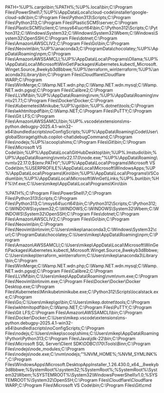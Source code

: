 PATH=%UP%\.cargo\bin;%PATH%;%UP%\.local\bin;C:\Program Files\PowerShell\7;%UP%\AppData\Local\cloud-code\installer\google-cloud-sdk\bin;C:\Program Files\Python313\Scripts;C:\Program Files\Python313;C:\Program Files\PlasticSCM5\server;C:\Program Files\PlasticSCM5\client;C:\msys64\ucrt64\bin;C:\Python312\Scripts;C:\Python312;C:\Windows\System32;C:\Windows\System32\Wbem;C:\Windows\System32\OpenSSH;C:\Program Files\dotnet;C:\Program Files\Amazon\AWSCLIV2;C:\Program Files\Go\bin;C:\Program Files\Neovim\bin;%UP%\anaconda3;C:\ProgramData\chocolatey;%UP%\AppData\Roaming\npm;C:\Program Files\Amazon\AWSSAMCLI;%UP%\AppData\Local\Programs\Ollama;%UP%\AppData\Local\Microsoft\WinGet\Packages\Kubernetes.kubectl_Microsoft.Winget.Source_8wekyb3d8bbwe;%UP%\terraform_win\terraform;%UP%\anaconda3\Library\bin;C:\Program Files\Cloudflare\Cloudflare WARP;C:\Program Files\WinMerge;C:\Wamp.NET\.wdn\.php;C:\Wamp.NET\.wdn\.mysql;C:\Wamp.NET\.wdn\.pgsql;C:\Program Files\Calibre2;C:\Program Files\LLVM\bin;%UP%\AppData\Roaming\nvm;%UP%\AppData\Roaming\nvm\v21.7.1;C:\Program Files\Docker\Docker;C:\Program Files\Kubernetes\Minikube;%UP%\go\bin;%UP%\.dotnet\tools;C:\Program Files\wkhtmltopdf\bin;C:\Wamp.NET;C:\Program Files\PuTTY;C:\Program Files\Git LFS;C:\Program Files\Amazon\AWSSAMCLI\bin;%UP%\.vscode\extensions\ms-python.debugpy-2025.4.1-win32-x64\bundled\scripts\noConfigScripts;%UP%\AppData\Roaming\Code\User\globalStorage\github.copilot-chat\debugCommand;C:\Program Files\nodejs;%UP%\scoop\shims;C:\Program Files\Git\bin;C:\Program Files\Microsoft VS Code\bin;%UP%\AppData\Local\GitHubDesktop\bin;%UP%\.lmstudio\bin;%UP%\AppData\Roaming\nvm\v22.17.0\node.exe;"%UP%\AppData\Roaming\nvm\v22.17.0;${env:PATH}";%UP%\AppData\Local\Programs\Microsoft VS Code\bin;%USERPROFILE%\AppData\Local\Microsoft\WindowsApps;%UP%\AppData\Local\Programs\Kiro\bin;%UP%\AppData\Local\Programs\VSCodium\bin;%UP%\AppData\Local\Microsoft\WinGet\Links;%UP%\.bun\bin;%HF%\hf.exe;C:\Users\mikep\AppData\Local\Programs\Kiro\bin

%PATH%;C:\Program Files\PowerShell\7;C:\Program Files\Python313\Scripts\;C:\Program Files\Python313\;C:\msys64\ucrt64\bin\;C:\Python312\Scripts\;C:\Python312\;C:\WINDOWS\system32;C:\WINDOWS;C:\WINDOWS\System32\Wbem;C:\WINDOWS\System32\OpenSSH\;C:\Program Files\dotnet\;C:\Program Files\Amazon\AWSCLIV2\;C:\Program Files\Go\bin;C:\Program Files\Neovim\bin;C:\Program Files\Neovim\bin\nvim;C:\Users\mikep\anaconda3;C:\Windows\System32\curl;C:\ProgramData\chocolatey;C:\Users\mikep\AppData\Roaming\npm;C:\Program Files\Amazon\AWSSAMCLI;C:\Users\mikep\AppData\Local\Microsoft\WinGet\Packages\Kubernetes.kubectl_Microsoft.Winget.Source_8wekyb3d8bbwe;C:\Users\mikep\terraform_win\terraform;C:\Users\mikep\anaconda3\Library\bin;C:\Program Files\WinMerge;C:\Wamp.NET\.wdn\.php;C:\Wamp.NET\.wdn\.mysql;C:\Wamp.NET\.wdn\.pgsql;C:\Program Files\Calibre2\;C:\Program Files\LLVM\bin;C:\Users\mikep\AppData\Roaming\nvm\nvm.exe;C:\Program Files\Neovim\bin\nvim.exe;C:\Program Files\Docker\Docker\Docker Desktop.exe;C:\Program Files\Kubernetes\Minikube\minikube.exe;C:\Python312\Scripts\localstack.exe;C:\Program Files\Go;C:\Users\mikep\go\bin;C:\Users\mikep\.dotnet\tools;C:\Program Files\wkhtmltopdf\bin;C:\Wamp.NET;C:\Program Files\PuTTY\;C:\Program Files\Git LFS;C:\Program Files\Amazon\AWSSAMCLI\bin\;C:\Program Files\Docker\Docker\;C:\Users\mikep\.vscode\extensions\ms-python.debugpy-2025.4.1-win32-x64\bundled\scripts\noConfigScripts;C:\Program Files\nodejs\;C:\Users\mikep\scoop\shims;C:\Users\mikep\AppData\Roaming\Python\Python313;C:\Program Files\Java\jdk-22\bin;C:\Program Files\Microsoft SQL Server\Client SDK\ODBC\170\Tools\Binn\;C:\Program Files\nodejs\node_modules;C:\Program Files\nodejs\node.exe;C:\nvm\nodejs;"%NVM_HOME%;%NVM_SYMLINK%";C:\Program Files\WindowsApps\Microsoft.DesktopAppInstaller_1.26.430.0_x64__8wekyb3d8bbwe;%SystemRoot%\system32;%SystemRoot%;%SystemRoot%\System32\Wbem;%SYSTEMROOT%\System32\WindowsPowerShell\v1.0\;%SYSTEMROOT%\System32\OpenSSH\;C:\Program Files\Cloudflare\Cloudflare WARP\;C:\Program Files\Microsoft VS Code\bin;C:\Program Files\Git\cmd